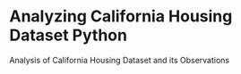 # Analyzing California Housing Dataset Python
 Analysis of California Housing Dataset and its Observations
